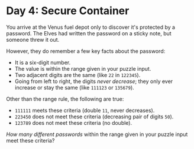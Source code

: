 # Day 4: Secure Container

You arrive at the Venus fuel depot only to discover it's protected by a
password. The Elves had written the password on a sticky note, but
someone threw it out.

However, they do remember a few key facts about the password:

  - It is a six-digit number.
  - The value is within the range given in your puzzle input.
  - Two adjacent digits are the same (like `22` in `122345`).
  - Going from left to right, the digits *never decrease*; they only
    ever increase or stay the same (like `111123` or `135679`).

Other than the range rule, the following are true:

  - `111111` meets these criteria (double `11`, never decreases).
  - `223450` does not meet these criteria (decreasing pair of digits
    `50`).
  - `123789` does not meet these criteria (no double).

*How many different passwords* within the range given in your puzzle
input meet these criteria?
